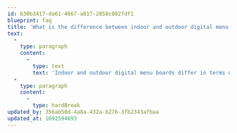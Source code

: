 ```yaml
---
id: b30b3417-da61-4667-a017-2858c082fdf1
blueprint: faq
title: 'What is the difference between indoor and outdoor digital menu boards?'
text:
  -
    type: paragraph
    content:
      -
        type: text
        text: 'Indoor and outdoor digital menu boards differ in terms of their interactivity and display properties amongst other factors.'
  -
    type: paragraph
    content:
      -
        type: hardBreak
updated_by: 356ab58d-4a8a-432a-b276-3fb2343afbaa
updated_at: 1692594893
---
```

